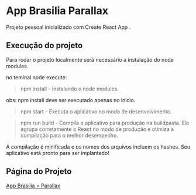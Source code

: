 # App Brasilia Parallax

Projeto pessoal inicializado com Create React App .


## Execução do projeto

Para rodar o projeto localmente será necessário a instalação do node modules.

no teminal node execute:

> npm install - instalando o node modules.

obs: npm install deve ser executado apenas no inicio.

 > npm start - Executa o aplicativo no modo de desenvolvimento.

 > npm run build - Compila o aplicativo para produção na buildpasta.
Ele agrupa corretamente o React no modo de produção e otimiza a compilação para o melhor desempenho.

A compilação é minificada e os nomes dos arquivos incluem os hashes.
Seu aplicativo está pronto para ser implantado!



## Página do Projeto

[App Brasília = Parallax](https://brasilia.netlify.app/)
